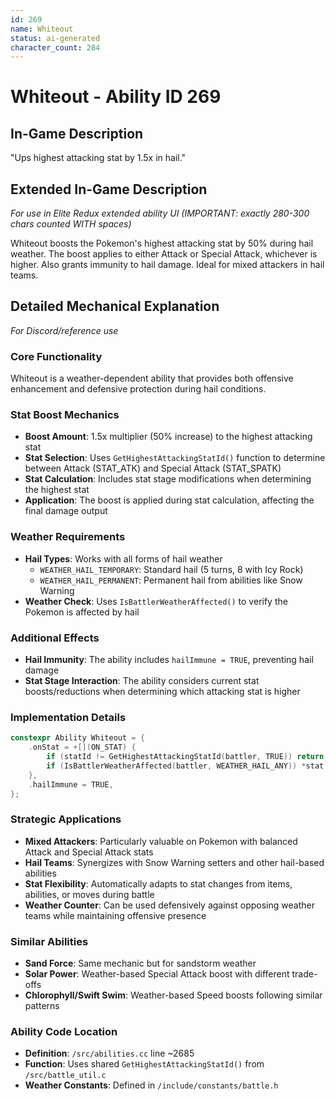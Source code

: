 ```yaml
---
id: 269
name: Whiteout
status: ai-generated
character_count: 284
---
```


# Whiteout - Ability ID 269

## In-Game Description
"Ups highest attacking stat by 1.5x in hail."

## Extended In-Game Description
*For use in Elite Redux extended ability UI (IMPORTANT: exactly 280-300 chars counted WITH spaces)*

Whiteout boosts the Pokemon's highest attacking stat by 50% during hail weather. The boost applies to either Attack or Special Attack, whichever is higher. Also grants immunity to hail damage. Ideal for mixed attackers in hail teams.

## Detailed Mechanical Explanation
*For Discord/reference use*

### Core Functionality
Whiteout is a weather-dependent ability that provides both offensive enhancement and defensive protection during hail conditions.

### Stat Boost Mechanics
- **Boost Amount**: 1.5x multiplier (50% increase) to the highest attacking stat
- **Stat Selection**: Uses `GetHighestAttackingStatId()` function to determine between Attack (STAT_ATK) and Special Attack (STAT_SPATK)
- **Stat Calculation**: Includes stat stage modifications when determining the highest stat
- **Application**: The boost is applied during stat calculation, affecting the final damage output

### Weather Requirements
- **Hail Types**: Works with all forms of hail weather
  - `WEATHER_HAIL_TEMPORARY`: Standard hail (5 turns, 8 with Icy Rock)
  - `WEATHER_HAIL_PERMANENT`: Permanent hail from abilities like Snow Warning
- **Weather Check**: Uses `IsBattlerWeatherAffected()` to verify the Pokemon is affected by hail

### Additional Effects
- **Hail Immunity**: The ability includes `hailImmune = TRUE`, preventing hail damage
- **Stat Stage Interaction**: The ability considers current stat boosts/reductions when determining which attacking stat is higher

### Implementation Details
```cpp
constexpr Ability Whiteout = {
    .onStat = +[](ON_STAT) {
        if (statId != GetHighestAttackingStatId(battler, TRUE)) return;
        if (IsBattlerWeatherAffected(battler, WEATHER_HAIL_ANY)) *stat *= 1.5;
    },
    .hailImmune = TRUE,
};
```

### Strategic Applications
- **Mixed Attackers**: Particularly valuable on Pokemon with balanced Attack and Special Attack stats
- **Hail Teams**: Synergizes with Snow Warning setters and other hail-based abilities
- **Stat Flexibility**: Automatically adapts to stat changes from items, abilities, or moves during battle
- **Weather Counter**: Can be used defensively against opposing weather teams while maintaining offensive presence

### Similar Abilities
- **Sand Force**: Same mechanic but for sandstorm weather
- **Solar Power**: Weather-based Special Attack boost with different trade-offs
- **Chlorophyll/Swift Swim**: Weather-based Speed boosts following similar patterns

### Ability Code Location
- **Definition**: `/src/abilities.cc` line ~2685
- **Function**: Uses shared `GetHighestAttackingStatId()` from `/src/battle_util.c`
- **Weather Constants**: Defined in `/include/constants/battle.h`